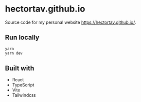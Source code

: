 # hectortav.github.io

Source code for my personal website https://hectortav.github.io/.

## Run locally

```bash
yarn
yarn dev
```

## Built with

-   React
-   TypeScript
-   Vite
-   Tailwindcss
